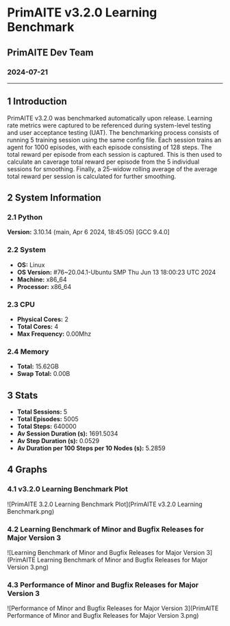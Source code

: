 # PrimAITE v3.2.0 Learning Benchmark
## PrimAITE Dev Team
### 2024-07-21

---
## 1 Introduction
PrimAITE v3.2.0 was benchmarked automatically upon release. Learning rate metrics were captured to be referenced during system-level testing and user acceptance testing (UAT).
The benchmarking process consists of running 5 training session using the same config file. Each session trains an agent for 1000 episodes, with each episode consisting of 128 steps.
The total reward per episode from each session is captured. This is then used to calculate an caverage total reward per episode from the 5 individual sessions for smoothing. Finally, a 25-widow rolling average of the average total reward per session is calculated for further smoothing.
## 2 System Information
### 2.1 Python
**Version:** 3.10.14 (main, Apr  6 2024, 18:45:05) [GCC 9.4.0]
### 2.2 System
- **OS:** Linux
- **OS Version:** #76~20.04.1-Ubuntu SMP Thu Jun 13 18:00:23 UTC 2024
- **Machine:** x86_64
- **Processor:** x86_64
### 2.3 CPU
- **Physical Cores:** 2
- **Total Cores:** 4
- **Max Frequency:** 0.00Mhz
### 2.4 Memory
- **Total:** 15.62GB
- **Swap Total:** 0.00B
## 3 Stats
- **Total Sessions:** 5
- **Total Episodes:** 5005
- **Total Steps:** 640000
- **Av Session Duration (s):** 1691.5034
- **Av Step Duration (s):** 0.0529
- **Av Duration per 100 Steps per 10 Nodes (s):** 5.2859
## 4 Graphs
### 4.1 v3.2.0 Learning Benchmark Plot
![PrimAITE 3.2.0 Learning Benchmark Plot](PrimAITE v3.2.0 Learning Benchmark.png)
### 4.2 Learning Benchmark of Minor and Bugfix Releases for Major Version 3
![Learning Benchmark of Minor and Bugfix Releases for Major Version 3](PrimAITE Learning Benchmark of Minor and Bugfix Releases for Major Version 3.png)
### 4.3 Performance of Minor and Bugfix Releases for Major Version 3
![Performance of Minor and Bugfix Releases for Major Version 3](PrimAITE Performance of Minor and Bugfix Releases for Major Version 3.png)
